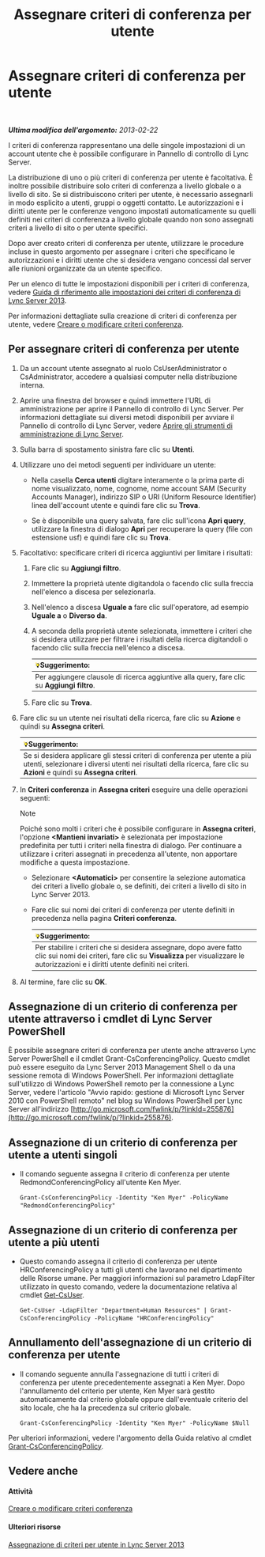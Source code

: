 ﻿---
title: Assegnare criteri di conferenza per utente
TOCTitle: Assegnare criteri di conferenza per utente
ms:assetid: 72f12c72-65f7-44fe-ab81-0f57cb2f87d1
ms:mtpsurl: https://technet.microsoft.com/it-it/library/Gg521015(v=OCS.15)
ms:contentKeyID: 49300963
ms.date: 08/24/2015
mtps_version: v=OCS.15
ms.translationtype: HT
---

# Assegnare criteri di conferenza per utente

 

_**Ultima modifica dell'argomento:** 2013-02-22_

I criteri di conferenza rappresentano una delle singole impostazioni di un account utente che è possibile configurare in Pannello di controllo di Lync Server.

La distribuzione di uno o più criteri di conferenza per utente è facoltativa. È inoltre possibile distribuire solo criteri di conferenza a livello globale o a livello di sito. Se si distribuiscono criteri per utente, è necessario assegnarli in modo esplicito a utenti, gruppi o oggetti contatto. Le autorizzazioni e i diritti utente per le conferenze vengono impostati automaticamente su quelli definiti nei criteri di conferenza a livello globale quando non sono assegnati criteri a livello di sito o per utente specifici.

Dopo aver creato criteri di conferenza per utente, utilizzare le procedure incluse in questo argomento per assegnare i criteri che specificano le autorizzazioni e i diritti utente che si desidera vengano concessi dal server alle riunioni organizzate da un utente specifico.

Per un elenco di tutte le impostazioni disponibili per i criteri di conferenza, vedere [Guida di riferimento alle impostazioni dei criteri di conferenza di Lync Server 2013](lync-server-2013-conferencing-policy-settings-reference.md).

Per informazioni dettagliate sulla creazione di criteri di conferenza per utente, vedere [Creare o modificare criteri conferenza](lync-server-2013-create-or-modify-a-conferencing-policy.md).

## Per assegnare criteri di conferenza per utente

1.  Da un account utente assegnato al ruolo CsUserAdministrator o CsAdministrator, accedere a qualsiasi computer nella distribuzione interna.

2.  Aprire una finestra del browser e quindi immettere l'URL di amministrazione per aprire il Pannello di controllo di Lync Server. Per informazioni dettagliate sui diversi metodi disponibili per avviare il Pannello di controllo di Lync Server, vedere [Aprire gli strumenti di amministrazione di Lync Server](lync-server-2013-open-lync-server-administrative-tools.md).

3.  Sulla barra di spostamento sinistra fare clic su **Utenti**.

4.  Utilizzare uno dei metodi seguenti per individuare un utente:
    
      - Nella casella **Cerca utenti** digitare interamente o la prima parte di nome visualizzato, nome, cognome, nome account SAM (Security Accounts Manager), indirizzo SIP o URI (Uniform Resource Identifier) linea dell'account utente e quindi fare clic su **Trova**.
    
      - Se è disponibile una query salvata, fare clic sull'icona **Apri query**, utilizzare la finestra di dialogo **Apri** per recuperare la query (file con estensione usf) e quindi fare clic su **Trova**.

5.  Facoltativo: specificare criteri di ricerca aggiuntivi per limitare i risultati:
    
    1.  Fare clic su **Aggiungi filtro**.
    
    2.  Immettere la proprietà utente digitandola o facendo clic sulla freccia nell'elenco a discesa per selezionarla.
    
    3.  Nell'elenco a discesa **Uguale a** fare clic sull'operatore, ad esempio **Uguale a** o **Diverso da**.
    
    4.  A seconda della proprietà utente selezionata, immettere i criteri che si desidera utilizzare per filtrare i risultati della ricerca digitandoli o facendo clic sulla freccia nell'elenco a discesa.
        
        <table>
        <thead>
        <tr class="header">
        <th><img src="images/Gg398201.tip(OCS.15).gif" title="tip" alt="tip" />Suggerimento:</th>
        </tr>
        </thead>
        <tbody>
        <tr class="odd">
        <td>Per aggiungere clausole di ricerca aggiuntive alla query, fare clic su <strong>Aggiungi filtro</strong>.</td>
        </tr>
        </tbody>
        </table>
    
    5.  Fare clic su **Trova**.

6.  Fare clic su un utente nei risultati della ricerca, fare clic su **Azione** e quindi su **Assegna criteri**.
    
    <table>
    <thead>
    <tr class="header">
    <th><img src="images/Gg398201.tip(OCS.15).gif" title="tip" alt="tip" />Suggerimento:</th>
    </tr>
    </thead>
    <tbody>
    <tr class="odd">
    <td>Se si desidera applicare gli stessi criteri di conferenza per utente a più utenti, selezionare i diversi utenti nei risultati della ricerca, fare clic su <strong>Azioni</strong> e quindi su <strong>Assegna criteri</strong>.</td>
    </tr>
    </tbody>
    </table>


7.  In **Criteri conferenza** in **Assegna criteri** eseguire una delle operazioni seguenti:
    

    > [!NOTE]
    > Poiché sono molti i criteri che è possibile configurare in <STRONG>Assegna criteri</STRONG>, l'opzione <STRONG>&lt;Mantieni invariati&gt;</STRONG> è selezionata per impostazione predefinita per tutti i criteri nella finestra di dialogo. Per continuare a utilizzare i criteri assegnati in precedenza all'utente, non apportare modifiche a questa impostazione.

    
      - Selezionare **\<Automatici\>** per consentire la selezione automatica dei criteri a livello globale o, se definiti, dei criteri a livello di sito in Lync Server 2013.
    
      - Fare clic sui nomi dei criteri di conferenza per utente definiti in precedenza nella pagina **Criteri conferenza**.
        
        <table>
        <thead>
        <tr class="header">
        <th><img src="images/Gg398201.tip(OCS.15).gif" title="tip" alt="tip" />Suggerimento:</th>
        </tr>
        </thead>
        <tbody>
        <tr class="odd">
        <td>Per stabilire i criteri che si desidera assegnare, dopo avere fatto clic sui nomi dei criteri, fare clic su <strong>Visualizza</strong> per visualizzare le autorizzazioni e i diritti utente definiti nei criteri.</td>
        </tr>
        </tbody>
        </table>


8.  Al termine, fare clic su **OK**.

## Assegnazione di un criterio di conferenza per utente attraverso i cmdlet di Lync Server PowerShell

È possibile assegnare criteri di conferenza per utente anche attraverso Lync Server PowerShell e il cmdlet Grant-CsConferencingPolicy. Questo cmdlet può essere eseguito da Lync Server 2013 Management Shell o da una sessione remota di Windows PowerShell. Per informazioni dettagliate sull'utilizzo di Windows PowerShell remoto per la connessione a Lync Server, vedere l'articolo "Avvio rapido: gestione di Microsoft Lync Server 2010 con PowerShell remoto" nel blog su Windows PowerShell per Lync Server all'indirizzo [http://go.microsoft.com/fwlink/p/?linkId=255876](http://go.microsoft.com/fwlink/p/?linkid=255876).

## Assegnazione di un criterio di conferenza per utente a utenti singoli

  - Il comando seguente assegna il criterio di conferenza per utente RedmondConferencingPolicy all'utente Ken Myer.
    
        Grant-CsConferencingPolicy -Identity "Ken Myer" -PolicyName "RedmondConferencingPolicy"

## Assegnazione di un criterio di conferenza per utente a più utenti

  - Questo comando assegna il criterio di conferenza per utente HRConferencingPolicy a tutti gli utenti che lavorano nel dipartimento delle Risorse umane. Per maggiori informazioni sul parametro LdapFilter utilizzato in questo comando, vedere la documentazione relativa al cmdlet [Get-CsUser](https://docs.microsoft.com/en-us/powershell/module/skype/Get-CsUser).
    
        Get-CsUser -LdapFilter "Department=Human Resources" | Grant-CsConferencingPolicy -PolicyName "HRConferencingPolicy"

## Annullamento dell'assegnazione di un criterio di conferenza per utente

  - Il comando seguente annulla l'assegnazione di tutti i criteri di conferenza per utente precedentemente assegnati a Ken Myer. Dopo l'annullamento del criterio per utente, Ken Myer sarà gestito automaticamente dal criterio globale oppure dall'eventuale criterio del sito locale, che ha la precedenza sul criterio globale.
    
        Grant-CsConferencingPolicy -Identity "Ken Myer" -PolicyName $Null

Per ulteriori informazioni, vedere l'argomento della Guida relativo al cmdlet [Grant-CsConferencingPolicy](https://docs.microsoft.com/en-us/powershell/module/skype/Grant-CsConferencingPolicy).

## Vedere anche

#### Attività

[Creare o modificare criteri conferenza](lync-server-2013-create-or-modify-a-conferencing-policy.md)  

#### Ulteriori risorse

[Assegnazione di criteri per utente in Lync Server 2013](lync-server-2013-assigning-per-user-policies.md)

